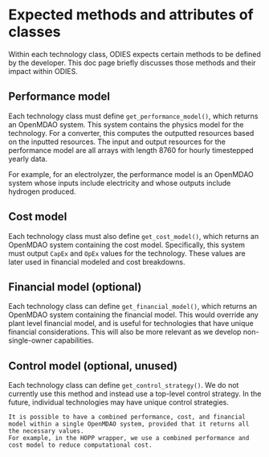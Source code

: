 # Expected methods and attributes of classes

Within each technology class, ODIES expects certain methods to be defined by the developer.
This doc page briefly discusses those methods and their impact within ODIES.

## Performance model

Each technology class must define `get_performance_model()`, which returns an OpenMDAO system.
This system contains the physics model for the technology.
For a converter, this computes the outputted resources based on the inputted resources.
The input and output resources for the performance model are all arrays with length 8760 for hourly timestepped yearly data.

For example, for an electrolyzer, the performance model is an OpenMDAO system whose inputs include electricity and whose outputs include hydrogen produced.

## Cost model

Each technology class must also define `get_cost_model()`, which returns an OpenMDAO system containing the cost model.
Specifically, this system must output `CapEx` and `OpEx` values for the technology.
These values are later used in financial modeled and cost breakdowns.

## Financial model (optional)

Each technology class can define `get_financial_model()`, which returns an OpenMDAO system containing the financial model.
This would override any plant level financial model, and is useful for technologies that have unique financial considerations.
This will also be more relevant as we develop non-single-owner capabilities.

## Control model (optional, unused)

Each technology class can define `get_control_strategy()`.
We do not currently use this method and instead use a top-level control strategy.
In the future, individual technologies may have unique control strategies.

```{note}
It is possible to have a combined performance, cost, and financial model within a single OpenMDAO system, provided that it returns all the necessary values.
For example, in the HOPP wrapper, we use a combined performance and cost model to reduce computational cost.
```